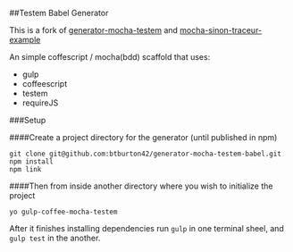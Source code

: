 ##Testem Babel Generator

This is a fork of [generator-mocha-testem](https://github.com/callumlocke/generator-mocha-testem) and [mocha-sinon-traceur-example](https://github.com/uxebu/mocha-sinon-traceur-example)

An simple coffescript / mocha(bdd) scaffold that uses:

*   gulp
*   coffeescript
*   testem
*   requireJS

###Setup

####Create a project directory for the generator (until published in npm)
```
git clone git@github.com:btburton42/generator-mocha-testem-babel.git
npm install
npm link
```

####Then from inside another directory where you wish to initialize the project
```
yo gulp-coffee-mocha-testem
```

After it finishes installing dependencies run `gulp` in one terminal sheel, and `gulp test` in the another. 
